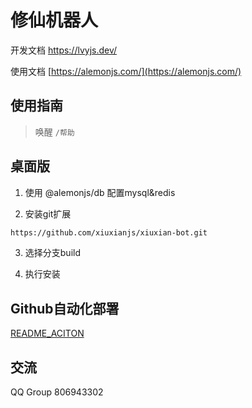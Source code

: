 # 修仙机器人

开发文档 [https://lvyjs.dev/ ](https://lvyjs.dev/)

使用文档 [https://alemonjs.com/](https://alemonjs.com/)

## 使用指南

> 唤醒 `/帮助`

## 桌面版

1. 使用 @alemonjs/db 配置mysql&redis

2. 安装git扩展

```sh
https://github.com/xiuxianjs/xiuxian-bot.git
```

3. 选择分支build

4. 执行安装

## Github自动化部署

[README_ACITON](./README_ACITON.md)

## 交流

QQ Group 806943302
